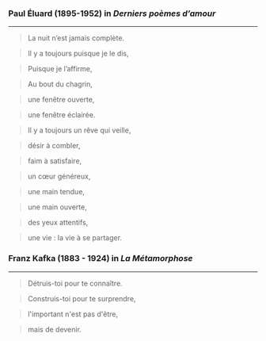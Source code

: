 ### Paul Éluard (1895-1952) in *Derniers poèmes d’amour*

*******************************************************

>La nuit n’est jamais complète. 

>Il y a toujours puisque je le dis, 

>Puisque je l’affirme, 

>Au bout du chagrin, 

>une fenêtre ouverte, 

>une fenêtre éclairée. 

>Il y a toujours un rêve qui veille,

>désir à combler, 

>faim à satisfaire, 

>un cœur généreux, 

>une main tendue, 

>une main ouverte, 

>des yeux attentifs, 

>une vie : la vie à se partager.

### Franz Kafka (1883 - 1924) in *La Métamorphose*

*******************************************************

>Détruis-toi pour te connaître. 

>Construis-toi pour te surprendre, 

>l'important n'est pas d'être, 

>mais de devenir.
